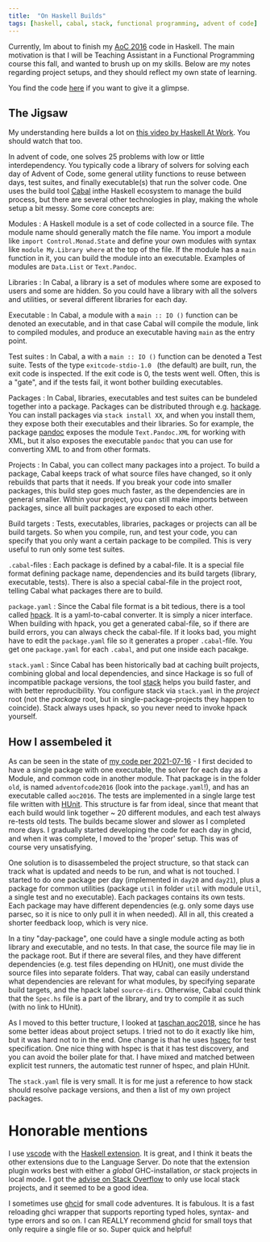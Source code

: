 ```yaml
---
title:  "On Haskell Builds"
tags: [haskell, cabal, stack, functional programming, advent of code]
---
```


Currently, Im about to finish my [AoC 2016](https://adventofcode.com/2016) code in Haskell.
The main motivation is that I will be Teaching Assistant in a Functional Programming course this fall, and wanted to brush up on my skills.
Below are my notes regarding project setups, and they should reflect my own state of learning.

You find the code [here](https://github.com/el-hult/adventofcode2016) if you want to give it a glimpse.

## The Jigsaw
My understanding here builds a lot on [this video by Haskell At Work](https://www.youtube.com/watch?v=a7R-2vtPLDM). You should watch that too.

In advent of code, one solves 25 problems with low or little interdependency. You typically code a library of solvers for solving each day of Advent of Code, some general utility functions to reuse between days, test suites, and finally executable(s) that run the solver code. One uses the build tool [Cabal](https://www.haskell.org/cabal/) inthe Haskell ecosystem to manage the build process, but there are several other technologies in play, making the whole setup a bit messy. Some core concepts are:


Modules
: A Haskell module is a set of code collected in a source file. The module name should generally match the file name. You import a module like `import Control.Monad.State` and define your own modules with syntax like `module My.Library where` at the top of the file. If the module has a `main` function in it, you can build the module into an executable. Examples of modules are `Data.List` or `Text.Pandoc`.

Libraries
: In Cabal, a library is a set of modules where some are exposed to users and some are hidden. So you could have a library with all the solvers and utilities, or several different libraries for each day.

Executable
: In Cabal, a module with a `main :: IO ()` function can be denoted an executable, and in that case Cabal will compile the module, link to compiled modules, and produce an executable having `main` as the entry point.

Test suites
: In Cabal, a with a `main :: IO ()` function can be denoted a Test suite. Tests of the type `exitcode-stdio-1.0 ` (the default) are built, run, the exit code is inspected. If the exit code is 0, the tests went well. Often, this is a "gate", and if the tests fail, it wont bother building executables.

Packages
: In Cabal, libraries, executables and test suites can be bundeled together into a package. Packages can be distributed through e.g. [hackage](https://hackage.haskell.org/). You can install packages via `stack install XX`, and when you install them, they expose both their executables and their libraries. So for example, the package [pandoc](https://hackage.haskell.org/package/pandoc) exposes the module `Text.Pandoc.XML` for working with XML, but it also exposes the executable `pandoc` that you can use for converting XML to and from other formats.

Projects
: In Cabal, you can collect many packages into a project. To build a package, Cabal keeps track of what source files have changed, so it only rebuilds that parts that it needs. If you break your code into smaller packages, this build step goes much faster, as the dependencies are in general smaller. Within your project, you can still make imports between packages, since all built packages are exposed to each other.

Build targets
: Tests, executables, libraries, packages or projects can all be build targets. So when you compile, run, and test your code, you can specify that you only want a certain package to be compiled. This is very useful to run only some test suites.

`.cabal`-files
: Each package is defined by a cabal-file. It is a special file format defining package name, dependencies and its build targets (library, executable, tests). There is also a special cabal-file in the project root, telling Cabal what packages there are to build.

`package.yaml`
: Since the Cabal file format is a bit tedious, there is a tool called [hpack](https://github.com/sol/hpack). It is a yaml-to-cabal converter. It is simply a nicer interface. When building with hpack, you get a generated cabal-file, so if there are build errors, you can always check the cabal-file. If it looks bad, you might have to edit the `package.yaml` file so it generates a proper `.cabal`-file. You get one `package.yaml` for each `.cabal`, and put one inside each pacakge.

`stack.yaml`
: Since Cabal has been historically bad at caching built projects, combining global and local dependencies, and since Hackage is so full of incompatible package versions, the tool [stack](https://docs.haskellstack.org/en/stable/README/) helps you build faster, and with better reproducibility. You configure stack via `stack.yaml` in the *project* root (not the *package* root, but in single-package-projects they happen to coincide). Stack always uses hpack, so you never need to invoke hpack yourself.

## How I assembeled it

As can be seen in the state of [my code per 2021-07-16](https://github.com/el-hult/adventofcode2016/tree/c3860a83c9844b4c94ffb771a2161dcd6f65ed4f) - I first decided to have a single package with one executable, the solver for each day as a Module, and common code in another module. That package is in the folder `old`, is named `adventofcode2016` (look into the `package.yaml`!), and has an executable called `aoc2016`.  The tests are implemented in a single large test file written with [HUnit](https://github.com/hspec/HUnit). This structure is far from ideal, since that meant that each build would link together ~ 20 different modules, and each test always re-tests old tests. The builds became slower and slower as I completed more days. I gradually started developing the code for each day in ghcid, and when it was complete, I moved to the 'proper' setup. This was of course very unsatisfying. 

One solution is to disassembeled the project structure, so that stack can track what is updated and needs to be run, and what is not touched. I started to do one package per day (implemented in `day20` and `day21`), plus a package for common utilities (package `util` in folder `util` with module `Util`, a single test and no executable). Each packages contains its own tests. Each package may have different dependencies (e.g. only some days use parsec, so it is nice to only pull it in when needed). All in all, this created a shorter feedback loop, which is very nice.

In a tiny "day-package", one could have a single module acting as both library and executable, and no tests. In that case, the source file may lie in the package root. But if there are several files, and they have different dependencies (e.g. test files depending on HUnit), one must divide the source files into separate folders. That way, cabal can easily understand what dependencies are relevant for what modules, by specifying separate build targets, and the hpack label `source-dirs`. Otherwise, Cabal could think that the `Spec.hs` file is a part of the library, and try to compile it as such (with no link to HUnit).

As I moved to this better tructure, I looked at [taschan aoc2018](https://github.com/tomasaschan/advent-of-code-2018), since he has some better ideas about project setups. I tried not to do it exactly like him, but it was hard not to in the end. One change is that he uses [hspec](https://hspec.github.io/) for test specification. One nice thing with hspec is that it has test discovery, and you can avoid the boiler plate for that. I have mixed and matched between explicit test runners, the automatic test runner of hspec, and plain HUnit.

The `stack.yaml` file is very small. It is for me just a reference to how stack should resolve package versions, and then a list of my own project packages.

 
# Honorable mentions
I use [vscode](https://code.visualstudio.com/) with the [Haskell extension](https://marketplace.visualstudio.com/items?itemName=haskell.haskell). It is great, and I think it beats the other extensions due to the Language Server.
Do note that the extension plugin works best with either a *global* GHC-installation, *or* stack projects in local mode. I got the [advise on Stack Overflow](https://stackoverflow.com/questions/68191196/global-ghc-from-stack?noredirect=1#comment120534459_68191196) to only use local stack projects, and it seemed to be a good idea.

I sometimes use [ghcid](https://github.com/ndmitchell/ghcid) for small code adventures.
It is fabulous.
It is a fast reloading ghci wrapper that supports reporting typed holes, syntax- and type errors and so on.
I can REALLY recommend ghcid for small toys that only require a single file or so. Super quick and helpful!
